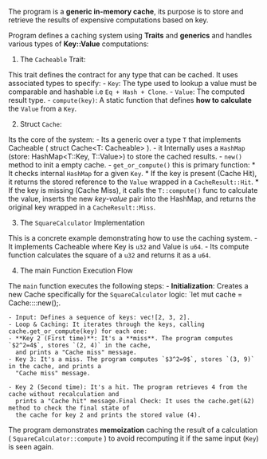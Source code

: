 The program is a **generic in-memory cache**, its purpose is to store and retrieve the results of expensive
computations based on key.

Program defines a caching system using **Traits** and **generics** and handles various types of
**Key::Value** computations:

1. The `Cacheable` Trait: 

This trait defines the contract for any type that can be cached. It uses associated types to specify:
    - `Key`: The type used to lookup a value must be comparable and hashable i.e `Eq + Hash + Clone`.
    - `Value`: The computed result type.
    - `compute(key)`: A static function that defines **how to calculate** the `Value` from a `Key`.

2. Struct `Cache`: 

Its the core of the system:
    - Its a generic over a type `T` that implements Cacheable ( struct Cache<T: Cacheable> ).
    - it Internally uses a `HashMap` (store: HashMap<T::Key, T::Value>) to store the cached results.
    - `new()` method to init a empty cache.
    - `get_or_compute()` this is primary function:
      * It checks internal `HashMap` for a given `Key`.
      * If the key is present (Cache Hit), it returns the stored reference to the `Value` wrapped in a
        `CacheResult::Hit`.
      * If the key is missing (Cache Miss), it calls the `T::compute()` func to calculate the value, inserts
        the new *key-value* pair into the HashMap, and returns the original key wrapped in a
        `CacheResult::Miss`.

3. The `SquareCalculator` Implementation

This is a concrete example demonstrating how to use the caching system.
    - It implements Cacheable where Key is `u32` and Value is `u64`.
    - Its compute function calculates the square of a `u32` and returns it as a `u64`.

4. The main Function Execution Flow

The `main` function executes the following steps:
    - **Initialization**: Creates a new Cache specifically for the
      `SquareCalculator` logic: `let mut cache = Cache::<SquareCalculator>::new();.

    - Input: Defines a sequence of keys: vec![2, 3, 2].
    - Loop & Caching: It iterates through the keys, calling cache.get_or_compute(key) for each one:
    - **Key 2 (First time)**: It's a **miss**. The program computes `$2^2=4$`, stores `(2, 4)` in the cache,
      and prints a "Cache miss" message.
    - Key 3: It's a miss. The program computes `$3^2=9$`, stores `(3, 9)` in the cache, and prints a 
      "Cache miss" message.

    - Key 2 (Second time): It's a hit. The program retrieves 4 from the cache without recalculation and 
      prints a "Cache hit" message.Final Check: It uses the cache.get(&2) method to check the final state of
      the cache for key 2 and prints the stored value (4).

The program demonstrates **memoization** caching the result of a calculation ( `SquareCalculator::compute` )
to avoid recomputing it if the same input (`Key`) is seen again.
